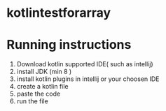 # kotlintestforarray
# Running instructions

1. Download kotlin supported IDE( such as intellij)
2. install JDK (min 8 )
3. install kotlin plugins in intellij or your choosen IDE
4. create a kotlin file 
5. paste the code 
6. run the file 
